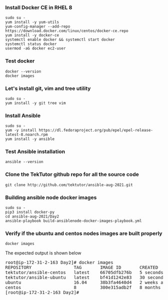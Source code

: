 ### Install Docker CE in RHEL 8
```
sudo su -
yum install -y yum-utils
yum-config-manager --add-repo https://download.docker.com/linux/centos/docker-ce.repo
yum install -y docker-ce
systemctl enable docker && systemctl start docker
systemctl status docker
usermod -aG docker ec2-user
```

### Test docker
```
docker --version
docker images
```

### Let's install git, vim and tree utility
```
sudo su -
yum install -y git tree vim
```

### Install Ansible
```
sudo su -
yum -y install https://dl.fedoraproject.org/pub/epel/epel-release-latest-8.noarch.rpm
yum install -y ansible
```

### Test Ansible installation
```
ansible --version
```

### Clone the TekTutor github repo for all the source code
```
git clone http://github.com/tektutor/ansible-aug-2021.git
```

### Building ansible node docker images
```
sudo su -
pip3 install docker-py
cd ansible-aug-2021/Day2
ansible-playbook build-ansiblenode-docker-images-playbook.yml
```

### Verify if the ubuntu and centos nodes images are built properly
```
docker images
```
The expected output is shown below
<pre>
root@ip-172-31-2-163 Day2]# docker images
REPOSITORY                TAG       IMAGE ID       CREATED          SIZE
tektutor/ansible-centos   latest    66705dfb276b   5 seconds ago    257MB
tektutor/ansible-ubuntu   latest    bf41d1242e83   30 seconds ago   220MB
ubuntu                    16.04     38b3fa4640d4   2 weeks ago      135MB
centos                    8         300e315adb2f   8 months ago     209MB
[root@ip-172-31-2-163 Day2]# 
</pre>
